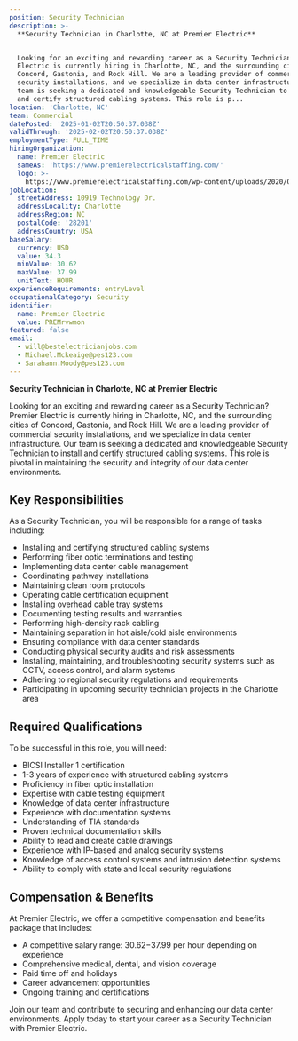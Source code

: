```yaml
---
position: Security Technician
description: >-
  **Security Technician in Charlotte, NC at Premier Electric**


  Looking for an exciting and rewarding career as a Security Technician? Premier
  Electric is currently hiring in Charlotte, NC, and the surrounding cities of
  Concord, Gastonia, and Rock Hill. We are a leading provider of commercial
  security installations, and we specialize in data center infrastructure. Our
  team is seeking a dedicated and knowledgeable Security Technician to install
  and certify structured cabling systems. This role is p...
location: 'Charlotte, NC'
team: Commercial
datePosted: '2025-01-02T20:50:37.038Z'
validThrough: '2025-02-02T20:50:37.038Z'
employmentType: FULL_TIME
hiringOrganization:
  name: Premier Electric
  sameAs: 'https://www.premierelectricalstaffing.com/'
  logo: >-
    https://www.premierelectricalstaffing.com/wp-content/uploads/2020/05/Premier-Electrical-Staffing-logo.png
jobLocation:
  streetAddress: 10919 Technology Dr.
  addressLocality: Charlotte
  addressRegion: NC
  postalCode: '28201'
  addressCountry: USA
baseSalary:
  currency: USD
  value: 34.3
  minValue: 30.62
  maxValue: 37.99
  unitText: HOUR
experienceRequirements: entryLevel
occupationalCategory: Security
identifier:
  name: Premier Electric
  value: PREMrvwmon
featured: false
email:
  - will@bestelectricianjobs.com
  - Michael.Mckeaige@pes123.com
  - Sarahann.Moody@pes123.com
---
```




**Security Technician in Charlotte, NC at Premier Electric**

Looking for an exciting and rewarding career as a Security Technician? Premier Electric is currently hiring in Charlotte, NC, and the surrounding cities of Concord, Gastonia, and Rock Hill. We are a leading provider of commercial security installations, and we specialize in data center infrastructure. Our team is seeking a dedicated and knowledgeable Security Technician to install and certify structured cabling systems. This role is pivotal in maintaining the security and integrity of our data center environments.

## Key Responsibilities
As a Security Technician, you will be responsible for a range of tasks including:

- Installing and certifying structured cabling systems
- Performing fiber optic terminations and testing
- Implementing data center cable management
- Coordinating pathway installations
- Maintaining clean room protocols
- Operating cable certification equipment
- Installing overhead cable tray systems
- Documenting testing results and warranties
- Performing high-density rack cabling
- Maintaining separation in hot aisle/cold aisle environments
- Ensuring compliance with data center standards
- Conducting physical security audits and risk assessments
- Installing, maintaining, and troubleshooting security systems such as CCTV, access control, and alarm systems
- Adhering to regional security regulations and requirements
- Participating in upcoming security technician projects in the Charlotte area

## Required Qualifications
To be successful in this role, you will need:

- BICSI Installer 1 certification
- 1-3 years of experience with structured cabling systems
- Proficiency in fiber optic installation
- Expertise with cable testing equipment
- Knowledge of data center infrastructure
- Experience with documentation systems
- Understanding of TIA standards
- Proven technical documentation skills
- Ability to read and create cable drawings
- Experience with IP-based and analog security systems
- Knowledge of access control systems and intrusion detection systems
- Ability to comply with state and local security regulations

## Compensation & Benefits
At Premier Electric, we offer a competitive compensation and benefits package that includes:

- A competitive salary range: $30.62-$37.99 per hour depending on experience
- Comprehensive medical, dental, and vision coverage
- Paid time off and holidays
- Career advancement opportunities
- Ongoing training and certifications

Join our team and contribute to securing and enhancing our data center environments. Apply today to start your career as a Security Technician with Premier Electric.